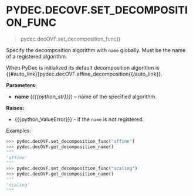 # PYDEC.DECOVF.SET_DECOMPOSITION_FUNC
> pydec.decOVF.set_decomposition_func()

Specify the decomposition algorithm with `name` globally. Must be the name of a registered algorithm.

When PyDec is initialized its default decomposition algorithm is {{#auto_link}}pydec.decOVF.affine_decomposition{{/auto_link}}.

**Parameters:**

* **name** (*{{{python_str}}}*) – name of the specified algorithm.

**Raises:**
* {{{python_ValueError}}} - if the `name` is not registered.


Examples:
```python
>>> pydec.decOVF.set_decomposition_func("affine")
>>> pydec.decOVF.get_decomposition_name()
"""
'affine'
"""
>>> pydec.decOVF.set_decomposition_func("scaling")
>>> pydec.decOVF.get_decomposition_name()
"""
'scaling'
"""
```